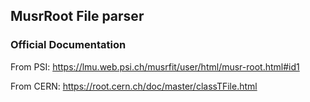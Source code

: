 ## MusrRoot File parser

### Official Documentation
From PSI: https://lmu.web.psi.ch/musrfit/user/html/musr-root.html#id1  

From CERN: https://root.cern.ch/doc/master/classTFile.html
